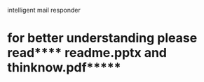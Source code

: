  intelligent mail responder
# for better understanding please read**** readme.pptx and thinknow.pdf*****
